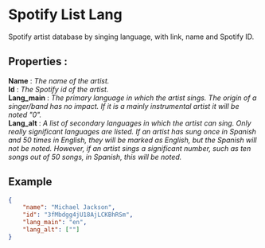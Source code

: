 # Spotify List Lang
Spotify artist database by singing language, with link, name and Spotify ID.

## Properties :

**Name** : *The name of the artist.*  
**Id** : *The Spotify id of the artist.*  
**Lang_main** : *The primary language in which the artist sings. The origin of a singer/band has no impact. If it is a mainly instrumental artist it will be noted "0".*  
**Lang_alt** : *A list of secondary languages in which the artist can sing. Only really significant languages are listed. If an artist has sung once in Spanish and 50 times in English, they will be marked as English, but the Spanish will not be noted. However, if an artist sings a significant number, such as ten songs out of 50 songs, in Spanish, this will be noted.*  

## Example

```json
{
    "name": "Michael Jackson",
    "id": "3fMbdgg4jU18AjLCKBhRSm",
    "lang_main": "en",
    "lang_alt": [""]
}
```
